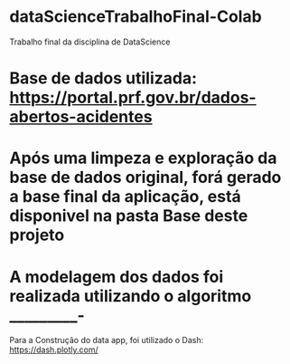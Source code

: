 # dataScienceTrabalhoFinal-Colab
Trabalho final da disciplina de DataScience 

# Base de dados utilizada: https://portal.prf.gov.br/dados-abertos-acidentes

# Após uma limpeza e exploração da base de dados original, forá gerado a base final da aplicação, está disponivel na pasta Base deste projeto

# A modelagem  dos dados foi realizada utilizando o algoritmo _________-

 Para a Construção do data app, foi utilizado o Dash: https://dash.plotly.com/
